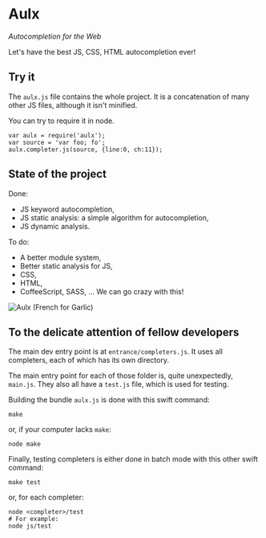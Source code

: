 # Aulx

*Autocompletion for the Web*

Let's have the best JS, CSS, HTML autocompletion ever!

## Try it

The `aulx.js` file contains the whole project. It is a concatenation of many
other JS files, although it isn't minified.

You can try to require it in node.

    var aulx = require('aulx');
    var source = 'var foo; fo';
    aulx.completer.js(source, {line:0, ch:11});

## State of the project

Done:

- JS keyword autocompletion,
- JS static analysis: a simple algorithm for autocompletion,
- JS dynamic analysis.

To do:

- A better module system,
- Better static analysis for JS,
- CSS,
- HTML,
- CoffeeScript, SASS, … We can go crazy with this!


![Aulx (French for Garlic)](http://upload.wikimedia.org/wikipedia/commons/thumb/f/fb/Allium_sativum._Restra_de_allos_de_Oroso-_Galiza.jpg/640px-Allium_sativum._Restra_de_allos_de_Oroso-_Galiza.jpg "Photographer: Luis Miguel Bugallo Sánchez")


## To the delicate attention of fellow developers

The main dev entry point is at `entrance/completers.js`.
It uses all completers, each of which has its own directory.

The main entry point for each of those folder is, quite unexpectedly, `main.js`.
They also all have a `test.js` file, which is used for testing.

Building the bundle `aulx.js` is done with this swift command:

    make

or, if your computer lacks `make`:

    node make

Finally, testing completers is either done in batch mode with this other swift
command:

    make test

or, for each completer:

    node <completer>/test
    # For example:
    node js/test


